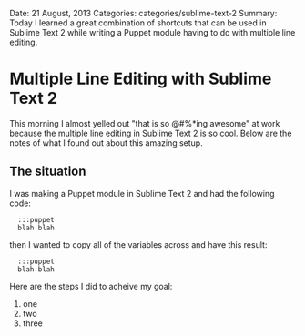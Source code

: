 Date: 21 August, 2013
Categories: categories/sublime-text-2
Summary: Today I learned a great combination of shortcuts that can be used in Sublime Text 2 while writing a Puppet module having to do with multiple line editing.

# Multiple Line Editing with Sublime Text 2

This morning I almost yelled out "that is so @#%*ing awesome" at work because the multiple line editing in Sublime Text 2 is so cool. Below are the notes of what I found out about this amazing setup.

## The situation

I was making a Puppet module in Sublime Text 2 and had the following code:

      :::puppet
      blah blah
      
then I wanted to copy all of the variables across and have this result:

      :::puppet
      blah blah
      
Here are the steps I did to acheive my goal:

1. one
1. two
1. three